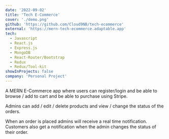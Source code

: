 ```yaml
---
date: '2022-09-02'
title: 'Tech E-Commerce'
cover: './demo.png'
github: 'https://github.com/Cloud9NB/tech-ecommerce'
external: 'https://mern-tech-ecommerce.adaptable.app'
tech:
  - Javascript
  - React.js
  - Express.js
  - MongoDB
  - React-Router/Bootstrap
  - Redux
  - Redux/Tool-kit
showInProjects: false
company: 'Personal Project'
---
```


A MERN E-Commerce app where users can register/login and be able to browse / add to cart and be able to purchase using Stripe.

Admins can add / edit / delete products and view / change the status of the orders.

When an order is placed admins will receive a real time notification. Customers also get a notification when the admin changes the status of their order.
